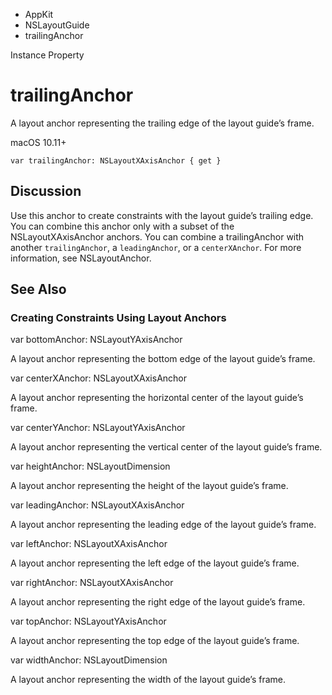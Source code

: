 

- AppKit
- NSLayoutGuide
-  trailingAnchor 

Instance Property

# trailingAnchor

A layout anchor representing the trailing edge of the layout guide’s frame.

macOS 10.11+

``` source
var trailingAnchor: NSLayoutXAxisAnchor { get }
```

## Discussion

Use this anchor to create constraints with the layout guide’s trailing edge. You can combine this anchor only with a subset of the NSLayoutXAxisAnchor anchors. You can combine a trailingAnchor with another `trailingAnchor`, a `leadingAnchor`, or a `centerXAnchor`. For more information, see NSLayoutAnchor.

## See Also

### Creating Constraints Using Layout Anchors

var bottomAnchor: NSLayoutYAxisAnchor

A layout anchor representing the bottom edge of the layout guide’s frame.

var centerXAnchor: NSLayoutXAxisAnchor

A layout anchor representing the horizontal center of the layout guide’s frame.

var centerYAnchor: NSLayoutYAxisAnchor

A layout anchor representing the vertical center of the layout guide’s frame.

var heightAnchor: NSLayoutDimension

A layout anchor representing the height of the layout guide’s frame.

var leadingAnchor: NSLayoutXAxisAnchor

A layout anchor representing the leading edge of the layout guide’s frame.

var leftAnchor: NSLayoutXAxisAnchor

A layout anchor representing the left edge of the layout guide’s frame.

var rightAnchor: NSLayoutXAxisAnchor

A layout anchor representing the right edge of the layout guide’s frame.

var topAnchor: NSLayoutYAxisAnchor

A layout anchor representing the top edge of the layout guide’s frame.

var widthAnchor: NSLayoutDimension

A layout anchor representing the width of the layout guide’s frame.

